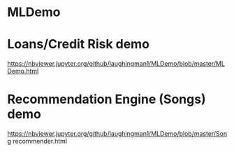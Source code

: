 # MLDemo
# Loans/Credit Risk demo
https://nbviewer.jupyter.org/github/laughingman1/MLDemo/blob/master/MLDemo.html

# Recommendation Engine (Songs) demo
https://nbviewer.jupyter.org/github/laughingman1/MLDemo/blob/master/Song recommender.html
